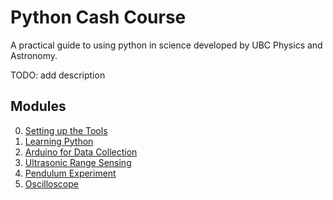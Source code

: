 # Python Cash Course
A practical guide to using python in science developed by UBC Physics and Astronomy.

TODO: add description

## Modules
0. [Setting up the Tools](/0.%20Setting%20up%20the%20Tools/)
1. [Learning Python](/1.%20Learning%20Python/)
2. [Arduino for Data Collection](/2.%20Arduino%20for%20Data%20Collection/)
3. [Ultrasonic Range Sensing](/3.%20Ultrasonic%20Range%20Sensing/)
4. [Pendulum Experiment](/4.%20Pendulum%20Experiment/)
5. [Oscilloscope](/5.%20Oscilloscope/)
